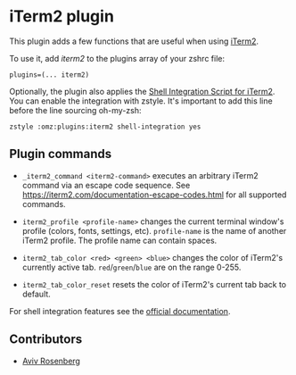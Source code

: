 # iTerm2 plugin

This plugin adds a few functions that are useful when using [iTerm2](https://www.iterm2.com/).


To use it, add _iterm2_ to the plugins array of your zshrc file:
```
plugins=(... iterm2)
```

Optionally, the plugin also applies the [Shell Integration Script for iTerm2](https://iterm2.com/documentation-shell-integration.html).
You can enable the integration with zstyle. It's important to add this line
before the line sourcing oh-my-zsh:

```
zstyle :omz:plugins:iterm2 shell-integration yes
```

## Plugin commands

* `_iterm2_command <iterm2-command>`
  executes an arbitrary iTerm2 command via an escape code sequence.
  See https://iterm2.com/documentation-escape-codes.html for all supported commands.

* `iterm2_profile <profile-name>`
  changes the current terminal window's profile (colors, fonts, settings, etc).
  `profile-name` is the name of another iTerm2 profile. The profile name can contain spaces.

* `iterm2_tab_color <red> <green> <blue>`
  changes the color of iTerm2's currently active tab.
  `red`/`green`/`blue` are on the range 0-255.

* `iterm2_tab_color_reset`
  resets the color of iTerm2's current tab back to default.


For shell integration features see the [official documentation](https://iterm2.com/documentation-shell-integration.html).

## Contributors

- [Aviv Rosenberg](https://github.com/avivrosenberg)
